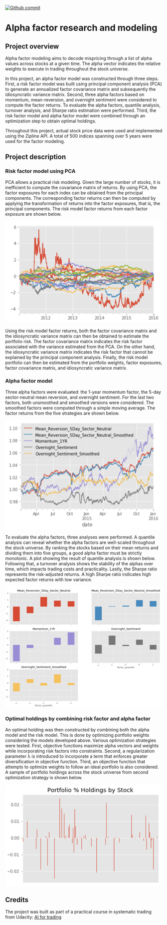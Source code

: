 [![Github commit](https://img.shields.io/github/last-commit/fdjutant/alpha-factor-modeling/master)](https://github.com/fdjutant/alpha-factor-modeling)

# Alpha factor research and modeling
## Project overview
Alpha factor modeling aims to decode mispricing through a list of alpha values across stocks at a given time. The alpha vector indicates the relative weights to execute in trading throughout the stock universe.

In this project, an alpha factor model was constructed through three steps. First, a risk factor model was built using principal component analysis (PCA) to generate an annualized factor covariance matrix and subsequently the idiosyncratic variance matrix. Second, three alpha factors based on momentum, mean-reversion, and overnight sentiment were considered to compute the factor returns. To evaluate the alpha factors, quantile analysis, turnover analysis, and Sharpe ratio estimation were performed. Third, the risk factor model and alpha factor model were combined through an optimization step to obtain optimal holdings.

Throughout this project, actual stock price data were used and implemented using the Zipline API. A total of 500 indices spanning over 5 years were used for the factor modeling.

## Project description
### Risk factor model using PCA
PCA allows a practical risk modeling. Given the large number of stocks, it is inefficient to compute the covariance matrix of returns. By using PCA, the factor exposures for each index can be obtained from the principal components. The corresponding factor returns can then be computed by applying the transformation of returns into the factor exposures, that is, the principal components. The risk model factor returns from each factor exposure are shown below.

![Alt text](./images/risk-model-factor-returns.png?raw=true "Risk model factor returns")

Using the risk model factor returns, both the factor covariance matrix and the idiosyncratic variance matrix can then be obtained to estimate the portfolio risk. The factor covariance matrix indicates the risk factor associated with the variance estimated from the PCA. On the other hand, the idiosyncratic variance matrix indicates the risk factor that cannot be explained by the principal component analysis. Finally, the risk model portfolio can then be estimated from the portfolio weights, factor exposures, factor covariance matrix, and idiosyncratic variance matrix.

### Alpha factor model
Three alpha factors were evaluated: the 1-year momentum factor, the 5-day sector-neutral mean reversion, and overnight sentiment. For the last two factors, both unsmoothed and smoothed versions were considered. The smoothed factors were computed through a simple moving average. The factor returns from the five strategies are shown below.

![Alt text](./images/alpha-factor-returns.png?raw=true "Factor returns of various alpha factors")

To evaluate the alpha factors, three analyses were performed. A quantile analysis can reveal whether the alpha factors are well-scaled throughout the stock universe. By ranking the stocks based on their mean returns and dividing them into five groups, a good alpha factor must be strictly monotonic. A plot showing the result of quantile analysis is shown below. Following that, a turnover analysis shows the stability of the alphas over time, which impacts trading costs and practicality. Lastly, the Sharpe ratio represents the risk-adjusted returns. A high Sharpe ratio indicates high expected factor returns with low variance.

![Alt text](./images/quantile-analysis.png?raw=true "Quantile analysis of five alpha factors")

### Optimal holdings by combining risk factor and alpha factor
An optimal holding was then constructed by combining both the alpha model and the risk model. This is done by optimizing portfolio weights considering the models developed above. Various optimization strategies were tested. First, objective functions maximize alpha vectors and weights while incorporating risk factors into constraints. Second, a regularization parameter λ is introduced to incorporate a term that enforces greater diversification in objective function. Third, an objective function that attempts to optimize weights to follow an ideal portfolio is also considered. A sample of portfolio holdings across the stock universe from second optimization strategy is shown below.

![Alt text](./images/portfolio-holdings.png?raw=true "Portfolio holdings across stock universe")

## Credits
The project was built as part of a practical course in systematic trading from Udacity: [AI for trading](https://www.udacity.com/course/ai-for-trading--nd880)